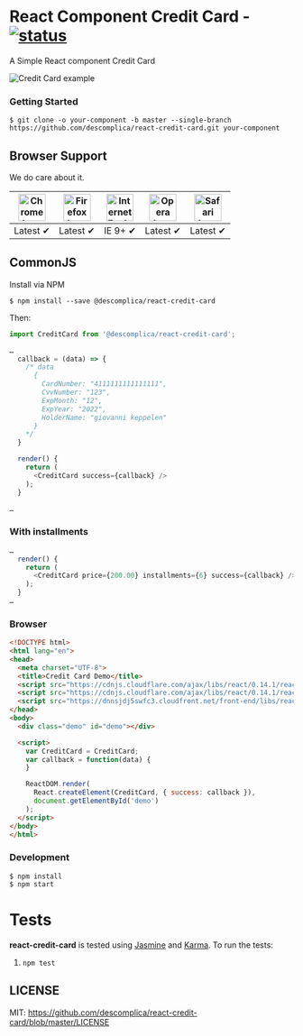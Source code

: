 # React Component Credit Card - [![status](https://circleci.com/gh/descomplica/react-credit-card.svg?style=shield&circle-token=75e1e9d1d6f61f23169223cd11c261a3328b26d7)](https://circleci.com/gh/descomplica/react-credit-card)

A Simple React component Credit Card

![Credit Card example](https://cloud.githubusercontent.com/assets/602111/10577543/e33e37ea-764a-11e5-830d-1d7f1a8d24c2.png)

### Getting Started

```shell
$ git clone -o your-component -b master --single-branch https://github.com/descomplica/react-credit-card.git your-component
```

## Browser Support

We do care about it.

| <img src="https://raw.githubusercontent.com/alrra/browser-logos/master/src/chrome/chrome_64x64.png" width="48px" height="48px" alt="Chrome logo"> | <img src="https://raw.githubusercontent.com/alrra/browser-logos/master/src/firefox/firefox_64x64.png" width="48px" height="48px" alt="Firefox logo"> | <img src="https://raw.githubusercontent.com/alrra/browser-logos/master/src/archive/internet-explorer_9-11/internet-explorer_9-11_64x64.png" width="48px" height="48px" alt="Internet Explorer logo"> | <img src="https://raw.githubusercontent.com/alrra/browser-logos/master/src/opera/opera_64x64.png" width="48px" height="48px" alt="Opera logo"> | <img src="https://raw.githubusercontent.com/alrra/browser-logos/master/src/safari/safari_64x64.png" width="48px" height="48px" alt="Safari logo"> |
|:---:|:---:|:---:|:---:|:---:|
| Latest ✔ | Latest ✔ | IE 9+ ✔ | Latest ✔ | Latest ✔ |

## CommonJS

Install via NPM

```shell
$ npm install --save @descomplica/react-credit-card
```

Then:

```js
import CreditCard from '@descomplica/react-credit-card';

…
  callback = (data) => {
    /* data
      {
        CardNumber: "4111111111111111",
        CvvNumber: "123",
        ExpMonth: "12",
        ExpYear: "2022",
        HolderName: "giovanni keppelen"
      }
    */
  }

  render() {
    return (
      <CreditCard success={callback} />
    );
  }

…
```

### With installments
```js
…
  render() {
    return (
      <CreditCard price={200.00} installments={6} success={callback} />
    );
  }
…
```

### Browser

```html
<!DOCTYPE html>
<html lang="en">
<head>
  <meta charset="UTF-8">
  <title>Credit Card Demo</title>
  <script src="https://cdnjs.cloudflare.com/ajax/libs/react/0.14.1/react-with-addons.min.js" ></script>
  <script src="https://cdnjs.cloudflare.com/ajax/libs/react/0.14.1/react-dom.min.js"></script>
  <script src="https://dnnsjdj5swfc3.cloudfront.net/front-end/libs/react-credit-card.js"></script>
</head>
<body>
  <div class="demo" id="demo"></div>

  <script>
    var CreditCard = CreditCard;
    var callback = function(data) {
    }

    ReactDOM.render(
      React.createElement(CreditCard, { success: callback }),
      document.getElementById('demo')
    );
  </script>
</body>
</html>
```

### Development
```shell
$ npm install
$ npm start
```

# Tests
**react-credit-card** is tested using [Jasmine](http://jasmine.github.io/) and [Karma](http://karma-runner.github.io/0.13/index.html). To run the tests:

1. `npm test`

## LICENSE

MIT: https://github.com/descomplica/react-credit-card/blob/master/LICENSE
